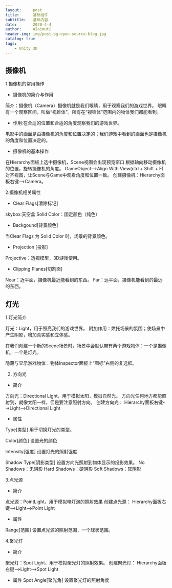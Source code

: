 ```yaml
---
layout:     post
title:      基础组件
subtitle:   基础内容
date:       2020-4-4
author:     AIaimuti
header-img: img/post-bg-open-source-blog.jpg
catalog: true
tags:
    - Unity 3D
---
```


## 摄像机

1.摄像机的常用操作
+ 摄像机的简介与作用

简介：摄像机（Camera）摄像机就是我们眼睛，用于观察我们的游戏世界。
眼睛有一个观察区间，叫做“视锥体”。所有在“视锥体”范围内的物体我们都能看到。

+ 作用:在合适的位置和合适的角度观察我们的游戏世界。

电影中的画面是由摄像机的角度和位置决定的；我们游戏中看到的画面也是摄像机的角度和位置决定的。

+ 摄像机的基本操作

在Hierarchy面板上选中摄像机，Scene视图会出现预览窗口
根据轴向移动摄像机的位置，旋转摄像机的角度。
GameObject-->Align  With View(ctrl + Shift + F)对齐视图，让Scene与Game中观看角度和位置一致。
创建摄像机：Hierarchy面板右键-->Camera。

2.摄像机相关属性

+ Clear Flags[清除标记]

skybox:天空盒
Solid Color：固定颜色（纯色）

+ Backgound[背景颜色]

当Clear Flags 为 Solid Color 时，场景的背景颜色。

+ Projection [投影]

Projective：透视模型，3D游戏使用。

+ Clipping Planes[切割面]

Near：近平面，摄像机最近能看到的东西。
Far：远平面，摄像机能看到的最远的东西。

## 灯光

1.灯光简介

灯光：Light，用于照亮我们的游戏世界。
附加作用：烘托场景的氛围；使场景中产生阴影，增加真实感和立体感。

在我们创建一个新的Scene场景时，场景中会默认带有两个游戏物体：一个是摄像机，一个是灯光。

隐藏与显示游戏物体：物体Inspector面板上“图标”右侧的复选框。

2. 方向光

+ 简介

方向光：Directional Light，用于模拟太阳，模拟自然光。
方向光任何地方都能照射到，就像太阳一样，但是要注意照射方向。
创建方向光：
Hierarchy面板右键-->Light-->Directional Light

+ 属性

Type[类型]
用于切换灯光的类型。

Color[颜色]
设置光的颜色

Intensity[强度]
设置灯光的照射强度

Shadow Type[阴影类型]
设置方向光照射到物体显示的投影效果。
No Shadows：无阴影
Hard Shadows：硬阴影
Soft Shadows：软阴影

3.点光源

+ 简介

点光源：PointLight，用于模拟电灯泡的照射效果
创建点光源：
Hierarchy面板右键-->Light-->Point Light


+ 属性

Range[范围]
设置点光源的照射范围，一个球状范围。

4.聚光灯

+ 简介

聚光灯：Spot Light，用于模拟聚光灯的照射效果。
创建聚光灯：
Hierarchy面板右键-->Light-->Spot Light

+ 属性
Spot Angle[聚光角]
设置聚光灯的照射角度


